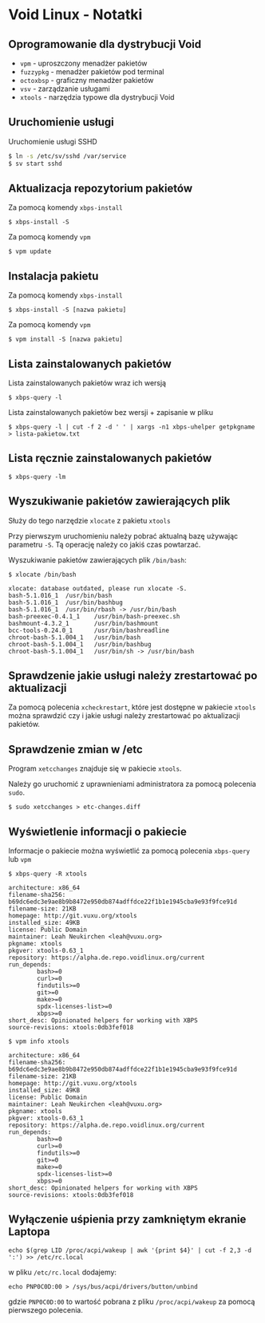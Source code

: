 # Void Linux - Notatki

## Oprogramowanie dla dystrybucji Void

- `vpm` - uproszczony menadżer pakietów
- `fuzzypkg` - menadżer pakietów pod terminal
- `octoxbsp` - graficzny menadżer pakietów
- `vsv` - zarządzanie usługami
- `xtools` - narzędzia typowe dla dystrybucji Void

## Uruchomienie usługi

Uruchomienie usługi SSHD

```bash
$ ln -s /etc/sv/sshd /var/service
$ sv start sshd
```

## Aktualizacja repozytorium pakietów

Za pomocą komendy `xbps-install`

```
$ xbps-install -S
```

Za pomocą komendy `vpm`

```
$ vpm update
```

## Instalacja pakietu

Za pomocą komendy `xbps-install`

```
$ xbps-install -S [nazwa pakietu]
```

Za pomocą komendy `vpm`

```
$ vpm install -S [nazwa pakietu]
```

## Lista zainstalowanych pakietów

Lista zainstalowanych pakietów wraz ich wersją

```
$ xbps-query -l
```

Lista zainstalowanych pakietów bez wersji + zapisanie w pliku

```
$ xbps-query -l | cut -f 2 -d ' ' | xargs -n1 xbps-uhelper getpkgname > lista-pakietow.txt
```

## Lista ręcznie zainstalowanych pakietów

```
$ xbps-query -lm
```

## Wyszukiwanie pakietów zawierających plik

Służy do tego narzędzie `xlocate` z pakietu `xtools`

Przy pierwszym uruchomieniu należy pobrać aktualną bazę używając parametru `-S`.
Tą operację należy co jakiś czas powtarzać.

Wyszukiwanie pakietów zawierających plik `/bin/bash`:

```
$ xlocate /bin/bash

xlocate: database outdated, please run xlocate -S.
bash-5.1.016_1  /usr/bin/bash
bash-5.1.016_1  /usr/bin/bashbug
bash-5.1.016_1  /usr/bin/rbash -> /usr/bin/bash
bash-preexec-0.4.1_1    /usr/bin/bash-preexec.sh
bashmount-4.3.2_1       /usr/bin/bashmount
bcc-tools-0.24.0_1      /usr/bin/bashreadline
chroot-bash-5.1.004_1   /usr/bin/bash
chroot-bash-5.1.004_1   /usr/bin/bashbug
chroot-bash-5.1.004_1   /usr/bin/sh -> /usr/bin/bash
```

## Sprawdzenie jakie usługi należy zrestartować po aktualizacji

Za pomocą polecenia `xcheckrestart`, które jest dostępne w pakiecie `xtools`
można sprawdzić czy i jakie usługi należy zrestartować po aktualizacji pakietów.

## Sprawdzenie zmian w /etc

Program `xetcchanges` znajduje się w pakiecie `xtools`.

Należy go uruchomić z uprawnieniami administratora za pomocą polecenia `sudo`.

```
$ sudo xetcchanges > etc-changes.diff
```

## Wyświetlenie informacji o pakiecie

Informacje o pakiecie można wyświetlić za pomocą polecenia `xbps-query` lub `vpm`

```
$ xbps-query -R xtools

architecture: x86_64
filename-sha256: b69dc6edc3e9ae8b9b8472e950db874adffdce22f1b1e1945cba9e93f9fce91d
filename-size: 21KB
homepage: http://git.vuxu.org/xtools
installed_size: 49KB
license: Public Domain
maintainer: Leah Neukirchen <leah@vuxu.org>
pkgname: xtools
pkgver: xtools-0.63_1
repository: https://alpha.de.repo.voidlinux.org/current
run_depends:
        bash>=0
        curl>=0
        findutils>=0
        git>=0
        make>=0
        spdx-licenses-list>=0
        xbps>=0
short_desc: Opinionated helpers for working with XBPS
source-revisions: xtools:0db3fef018
```

```
$ vpm info xtools

architecture: x86_64
filename-sha256: b69dc6edc3e9ae8b9b8472e950db874adffdce22f1b1e1945cba9e93f9fce91d
filename-size: 21KB
homepage: http://git.vuxu.org/xtools
installed_size: 49KB
license: Public Domain
maintainer: Leah Neukirchen <leah@vuxu.org>
pkgname: xtools
pkgver: xtools-0.63_1
repository: https://alpha.de.repo.voidlinux.org/current
run_depends:
        bash>=0
        curl>=0
        findutils>=0
        git>=0
        make>=0
        spdx-licenses-list>=0
        xbps>=0
short_desc: Opinionated helpers for working with XBPS
source-revisions: xtools:0db3fef018
```

## Wyłączenie uśpienia przy zamkniętym ekranie Laptopa

```
echo $(grep LID /proc/acpi/wakeup | awk '{print $4}' | cut -f 2,3 -d ':') >> /etc/rc.local
```

w pliku `/etc/rc.local` dodajemy:

```
echo PNP0C0D:00 > /sys/bus/acpi/drivers/button/unbind
```

gdzie `PNP0C0D:00` to wartość pobrana z pliku `/proc/acpi/wakeup` za pomocą pierwszego polecenia.
